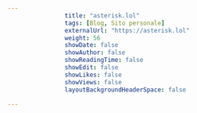 ---
                title: "asterisk.lol"
                tags: [Blog, Sito personale]
                externalUrl: "https://asterisk.lol"
                weight: 56
                showDate: false
                showAuthor: false
                showReadingTime: false
                showEdit: false
                showLikes: false
                showViews: false
                layoutBackgroundHeaderSpace: false
                ---

